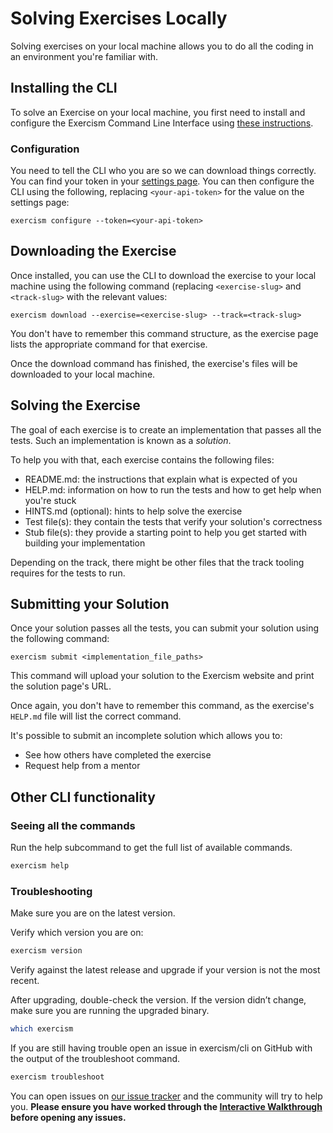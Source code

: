 # Solving Exercises Locally

Solving exercises on your local machine allows you to do all the coding in an environment you're familiar with.

## Installing the CLI

To solve an Exercise on your local machine, you first need to install and configure the Exercism Command Line Interface using [these instructions](https://exercism.io/cli-walkthrough).

### Configuration

You need to tell the CLI who you are so we can download things correctly.
You can find your token in your [settings page](/settings/api_cli).
You can then configure the CLI using the following, replacing `<your-api-token>` for the value on the settings page:

```
exercism configure --token=<your-api-token>
```

## Downloading the Exercise

Once installed, you can use the CLI to download the exercise to your local machine using the following command (replacing `<exercise-slug>` and `<track-slug>` with the relevant values:

```
exercism download --exercise=<exercise-slug> --track=<track-slug>
```

You don't have to remember this command structure, as the exercise page lists the appropriate command for that exercise.

Once the download command has finished, the exercise's files will be downloaded to your local machine.

## Solving the Exercise

The goal of each exercise is to create an implementation that passes all the tests.
Such an implementation is known as a _solution_.

To help you with that, each exercise contains the following files:

- README.md: the instructions that explain what is expected of you
- HELP.md: information on how to run the tests and how to get help when you're stuck
- HINTS.md (optional): hints to help solve the exercise
- Test file(s): they contain the tests that verify your solution's correctness
- Stub file(s): they provide a starting point to help you get started with building your implementation

Depending on the track, there might be other files that the track tooling requires for the tests to run.

## Submitting your Solution

Once your solution passes all the tests, you can submit your solution using the following command:

```
exercism submit <implementation_file_paths>
```

This command will upload your solution to the Exercism website and print the solution page's URL.

Once again, you don't have to remember this command, as the exercise's `HELP.md` file will list the correct command.

It's possible to submit an incomplete solution which allows you to:

- See how others have completed the exercise
- Request help from a mentor

## Other CLI functionality

### Seeing all the commands

Run the help subcommand to get the full list of available commands.

```bash
exercism help
```

### Troubleshooting

Make sure you are on the latest version.

Verify which version you are on:

```bash
exercism version
```

Verify against the latest release and upgrade if your version is not the most recent.

After upgrading, double-check the version. If the version didn’t change, make sure you are running the upgraded binary.

```bash
which exercism
```

If you are still having trouble open an issue in exercism/cli on GitHub with the output of the troubleshoot command.

```bash
exercism troubleshoot
```

You can open issues on [our issue tracker](https://github.com/exercism/exercism/issues) and the community will try to help you. **Please ensure you have worked through the [Interactive Walkthrough](https://exercism.io/cli-walkthrough) before opening any issues.**
